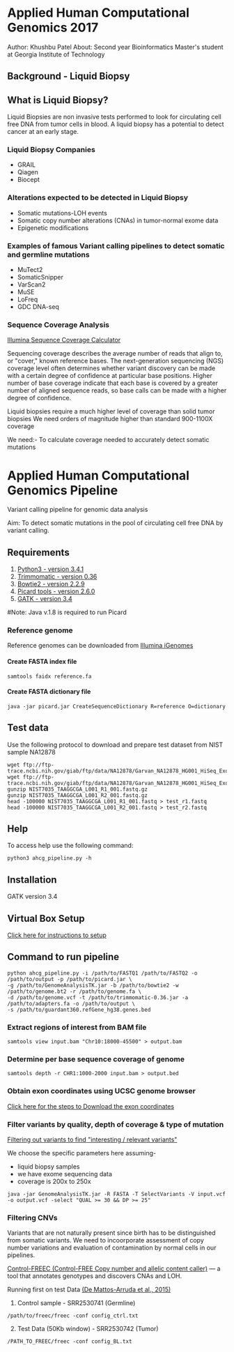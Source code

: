# Applied Human Computational Genomics 2017
Author: Khushbu Patel
About: Second year Bioinformatics Master's student at Georgia Institute of Technology

## Background - Liquid Biopsy
## What is Liquid Biopsy?
Liquid Biopsies are non invasive tests performed to look for circulating cell free DNA from tumor cells in blood. A liquid biopsy has a potential to detect cancer at an early stage. 

### Liquid Biopsy Companies
* GRAIL
* Qiagen
* Biocept

### Alterations expected to be detected in Liquid Biopsy
* Somatic mutations-LOH events
* Somatic copy number alterations (CNAs) in tumor-normal exome data
* Epigenetic modifications 

### Examples of famous Variant calling pipelines to detect somatic and germline mutations
* MuTect2
* SomaticSnipper
* VarScan2
* MuSE
* LoFreq
* GDC DNA-seq 


### Sequence Coverage Analysis
[Illumina Sequence Coverage Calculator](https://support.illumina.com/downloads/sequencing_coverage_calculator.html)

Sequencing coverage describes the average number of reads that align to, or "cover," known reference bases. The next-generation sequencing (NGS) coverage level often determines whether variant discovery can be made with a certain degree of confidence at particular base positions.
Higher number of base coverage indicate that each base is covered by a greater number of aligned sequence reads, so base calls can be made with a higher degree of confidence.

Liquid biopsies require a much higher level of coverage than solid tumor biopsies
We need orders of magnitude higher than standard 900-1100X coverage

We need:-
To calculate coverage needed to accurately detect somatic mutations




# Applied Human Computational Genomics Pipeline
Variant calling pipeline for genomic data analysis

Aim: To detect somatic mutations in the pool of circulating cell free DNA by variant calling.

## Requirements

1. [Python3 - version 3.4.1](https://www.python.org/download/releases/3.4.1/)
2. [Trimmomatic - version 0.36](http://www.usadellab.org/cms/uploads/supplementary/Trimmomatic/Trimmomatic-0.36.zip)
3. [Bowtie2 - version 2.2.9](https://sourceforge.net/projects/bowtie-bio/files/bowtie2/2.2.9/)
4. [Picard tools - version 2.6.0](https://github.com/broadinstitute/picard/releases/download/2.6.0/picard.jar)
5. [GATK - version 3.4](https://software.broadinstitute.org/gatk/download/)

#Note: Java v.1.8 is required to run Picard

### Reference genome

Reference genomes can be downloaded from [Illumina iGenomes](http://support.illumina.com/sequencing/sequencing_software/igenome.html)

#### Create FASTA index file
```
samtools faidx reference.fa
```
#### Create FASTA dictionary file
```
java -jar picard.jar CreateSequenceDictionary R=reference O=dictionary
```

## Test data

Use the following protocol to download and prepare test dataset from NIST sample NA12878

```{sh}
wget ftp://ftp-trace.ncbi.nih.gov/giab/ftp/data/NA12878/Garvan_NA12878_HG001_HiSeq_Exome/NIST7035_TAAGGCGA_L001_R1_001.fastq.gz
wget ftp://ftp-trace.ncbi.nih.gov/giab/ftp/data/NA12878/Garvan_NA12878_HG001_HiSeq_Exome/NIST7035_TAAGGCGA_L001_R2_001.fastq.gz
gunzip NIST7035_TAAGGCGA_L001_R1_001.fastq.gz
gunzip NIST7035_TAAGGCGA_L001_R2_001.fastq.gz
head -100000 NIST7035_TAAGGCGA_L001_R1_001.fastq > test_r1.fastq
head -100000 NIST7035_TAAGGCGA_L001_R2_001.fastq > test_r2.fastq
```

## Help

To access help use the following command:

```{sh}
python3 ahcg_pipeline.py -h
```

## Installation
GATK version 3.4

## Virtual Box Setup
[Click here for instructions to setup](https://www.perkin.org.uk/posts/create-virtualbox-vm-from-the-command-line.html)

## Command to run pipeline
```
python ahcg_pipeline.py -i /path/to/FASTQ1 /path/to/FASTQ2 -o /path/to/output -p /path/to/picard.jar \
-g /path/to/GenomeAnalysisTK.jar -b /path/to/bowtie2 -w /path/to/genome.bt2 -r /path/to/genome.fa \
-d /path/to/genome.vcf -t /path/to/trimmomatic-0.36.jar -a /path/to/adapters.fa -o /path/to/output \
-s /path/to/guardant360.refGene_hg38.genes.bed
```

### Extract regions of interest from BAM file
```
samtools view input.bam "Chr10:18000-45500" > output.bam
```

### Determine per base sequence coverage of genome
```
samtools depth -r CHR1:1000-2000 input.bam > output.bed
```

### Obtain exon coordinates using UCSC genome browser
[Click here for the steps to Download the exon coordinates](https://github.com/kpatel427/ahcg2017_starterpipeline/blob/master/UCSC.pdf)

### Filter variants by quality, depth of coverage & type of mutation
[Filtering out variants to find "interesting / relevant variants" ](http://snpeff.sourceforge.net/SnpSift.html)

We choose the specific parameters here assuming-
* liquid biopsy samples
* we have exome sequencing data
* coverage is 200x to 250x 

```
java -jar GenomeAnalysisTK.jar -R FASTA -T SelectVariants -V input.vcf -o output.vcf -select "QUAL >= 30 && DP >= 25"

```

### Filtering CNVs 
Variants that are not naturally present since birth has to be distinguished from somatic variants. We need to incoorporate assessment of copy number variations and evaluation of contamination by normal cells in our pipelines.

[Control-FREEC (Control-FREE Copy number and allelic content caller)](http://boevalab.com/FREEC/tutorial.html) — a tool that annotates genotypes and discovers CNAs and LOH. 

Running first on test Data [(De Mattos-Arruda et al., 2015)](https://github.com/kpatel427/ahcg2017_starterpipeline/blob/master/Paper.pdf)
1. Control sample - SRR2530741 (Germline)
```
/path/to/freec/freec -conf config_ctrl.txt
```
2. Test Data (50Kb window) - SRR2530742 (Tumor)
```
/PATH_TO_FREEC/freec -conf config_BL.txt
```


